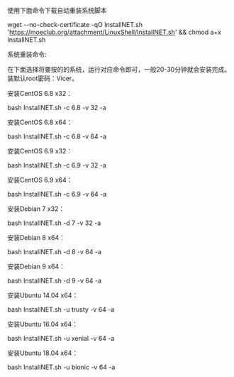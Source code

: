 使用下面命令下载自动重装系统脚本

wget --no-check-certificate -qO InstallNET.sh 'https://moeclub.org/attachment/LinuxShell/InstallNET.sh' && chmod a+x InstallNET.sh

系统重装命令:

在下面选择将要按的的系统，运行对应命令即可，一般20-30分钟就会安装完成。装默认root密码：Vicer。

安装CentOS 6.8 x32：

bash InstallNET.sh -c 6.8 -v 32 -a

安装CentOS 6.8 x64：

bash InstallNET.sh -c 6.8 -v 64 -a

安装CentOS 6.9 x32：

bash InstallNET.sh -c 6.9 -v 32 -a

安装CentOS 6.9 x64：

bash InstallNET.sh -c 6.9 -v 64 -a

安装Debian 7 x32：

bash InstallNET.sh -d 7 -v 32 -a

安装Debian 8 x64：

bash InstallNET.sh -d 8 -v 64 -a

安装Debian 9 x64：

bash InstallNET.sh -d 9 -v 64 -a

安装Ubuntu 14.04 x64：

bash InstallNET.sh -u trusty -v 64 -a

安装Ubuntu 16.04 x64：

bash InstallNET.sh -u xenial -v 64 -a

安装Ubuntu 18.04 x64：

bash InstallNET.sh -u bionic -v 64 -a
